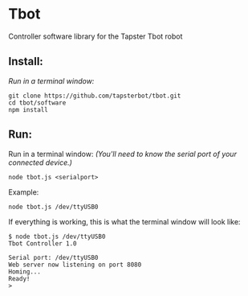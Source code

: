 # Tbot
Controller software library for the Tapster Tbot robot

## Install:

_Run in a terminal window:_

    git clone https://github.com/tapsterbot/tbot.git
    cd tbot/software
    npm install

## Run:

Run in a terminal window: _(You'll need to know the serial port of your connected device.)_

    node tbot.js <serialport>

Example:

    node tbot.js /dev/ttyUSB0


If everything is working, this is what the terminal window will look like:

    $ node tbot.js /dev/ttyUSB0
    Tbot Controller 1.0

    Serial port: /dev/ttyUSB0
    Web server now listening on port 8080
    Homing...
    Ready!
    > 

